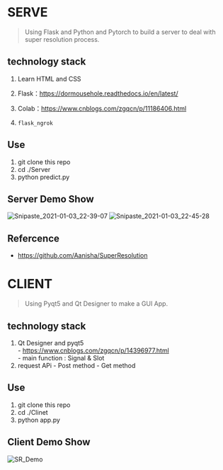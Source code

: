 # SERVE
> Using Flask and Python and Pytorch to build a server to deal with super resolution process.

## technology stack
  1. Learn HTML and CSS

  2. Flask：https://dormousehole.readthedocs.io/en/latest/

  3. Colab：https://www.cnblogs.com/zgqcn/p/11186406.html

  4. `flask_ngrok`
  
## Use
  1. git clone this repo
  2. cd ./Server
  3. python predict.py

## Server Demo Show
![Snipaste_2021-01-03_22-39-07](https://tva3.sinaimg.cn/large/005tpOh1ly1gmaza6zb7vj31hc0tz3zr.jpg)
![Snipaste_2021-01-03_22-45-28](https://tva3.sinaimg.cn/large/005tpOh1ly1gmazaerdq7j31hc0u0wmf.jpg)

## Refercence
  - https://github.com/Aanisha/SuperResolution


# CLIENT
> Using Pyqt5 and Qt Designer to make a GUI App.

## technology stack
  1. Qt Designer and pyqt5  
    -	https://www.cnblogs.com/zgqcn/p/14396977.html  
    -	main function : Signal & Slot  
  2. request APi
    -	Post method
    -	Get method

## Use
  1. git clone this repo
  2. cd ./Clinet
  3. python app.py

## Client Demo Show
![SR_Demo](https://tvax2.sinaimg.cn/large/005tpOh1ly1gqj8lcrr64j31h90sqdwd.jpg)
